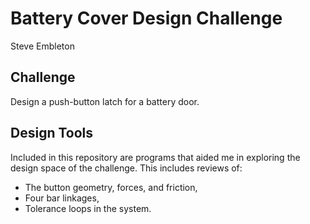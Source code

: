 # Battery Cover Design Challenge

Steve Embleton

## Challenge
Design a  push-button latch for a battery door.

## Design Tools

Included in this repository are programs that aided me in exploring the design space of the challenge.  This includes reviews of:

* The button geometry, forces, and friction,
* Four bar linkages,
* Tolerance loops in the system.
